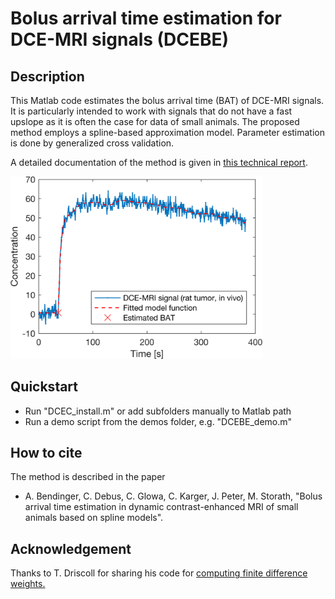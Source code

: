 # Bolus arrival time estimation for DCE-MRI signals (DCEBE)

## Description
This Matlab code estimates the bolus arrival time (BAT) of DCE-MRI signals.
It is particularly intended to work with signals that do not have a fast upslope
as it is often the case for data of small animals.
The proposed method employs a spline-based approximation model.
Parameter estimation is done by generalized cross validation.

A detailed documentation of the method is given in [this technical report](https://arxiv.org/pdf/1811.10672.pdf).

<img src="docs/example.png" width="80%">

## Quickstart
- Run "DCEC_install.m" or add subfolders manually to Matlab path 
- Run a demo script from the demos folder, e.g. "DCEBE_demo.m"

## How to cite
The method is described in the paper

- A. Bendinger, C. Debus, C. Glowa, C. Karger, J. Peter, M. Storath,
"Bolus arrival time estimation in dynamic contrast-enhanced MRI of small animals based on spline models".

## Acknowledgement 
Thanks to T. Driscoll for sharing his code for [computing finite difference weights.](https://de.mathworks.com/matlabcentral/fileexchange/13878-finite-difference-weights)
